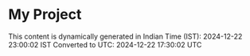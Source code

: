# My Project

This content is dynamically generated in Indian Time (IST): 2024-12-22 23:00:02 IST
Converted to UTC: 2024-12-22 17:30:02 UTC
